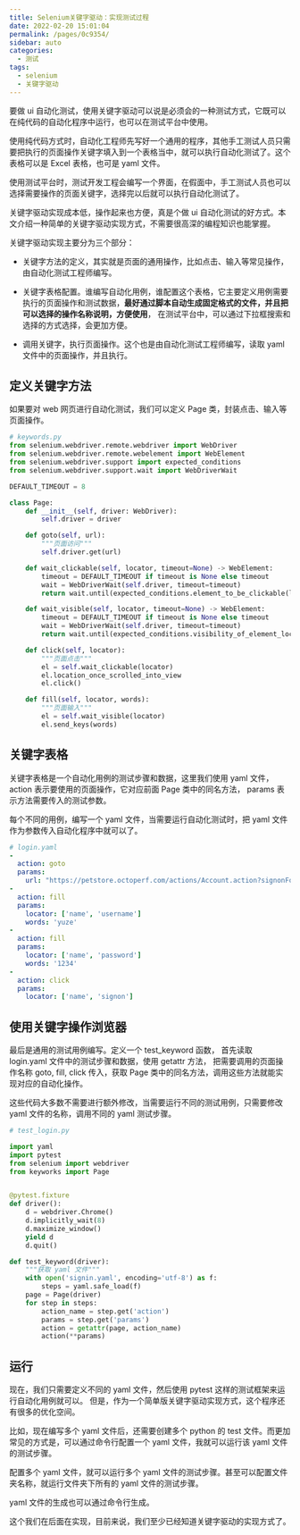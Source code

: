 ```yaml
---
title: Selenium关键字驱动：实现测试过程
date: 2022-02-20 15:01:04
permalink: /pages/0c9354/
sidebar: auto
categories:
  - 测试
tags:
  - selenium
  - 关键字驱动
---
```

要做 ui 自动化测试，使用关键字驱动可以说是必须会的一种测试方式，它既可以在纯代码的自动化程序中运行，也可以在测试平台中使用。



使用纯代码方式时，自动化工程师先写好一个通用的程序，其他手工测试人员只需要把执行的页面操作关键字填入到一个表格当中，就可以执行自动化测试了。这个表格可以是 Excel 表格，也可是 yaml 文件。



使用测试平台时，测试开发工程会编写一个界面，在假面中，手工测试人员也可以选择需要操作的页面关键字，选择完以后就可以执行自动化测试了。



关键字驱动实现成本低，操作起来也方便，真是个做 ui 自动化测试的好方式。本文介绍一种简单的关键字驱动实现方式，不需要很高深的编程知识也能掌握。



关键字驱动实现主要分为三个部分：



- 关键字方法的定义，其实就是页面的通用操作，比如点击、输入等常见操作，由自动化测试工程师编写。
- 关键字表格配置。谁编写自动化用例，谁配置这个表格，它主要定义用例需要执行的页面操作和测试数据，**最好通过脚本自动生成固定格式的文件，并且把可以选择的操作名称说明，方便使用**， 在测试平台中，可以通过下拉框搜索和选择的方式选择，会更加方便。

- 调用关键字，执行页面操作。这个也是由自动化测试工程师编写，读取 yaml 文件中的页面操作，并且执行。



## 定义关键字方法



如果要对 web 网页进行自动化测试，我们可以定义 Page 类，封装点击、输入等页面操作。



```python
# keywords.py
from selenium.webdriver.remote.webdriver import WebDriver
from selenium.webdriver.remote.webelement import WebElement
from selenium.webdriver.support import expected_conditions
from selenium.webdriver.support.wait import WebDriverWait

DEFAULT_TIMEOUT = 8

class Page:
    def __init__(self, driver: WebDriver):
        self.driver = driver

    def goto(self, url):
    	"""页面访问"""
        self.driver.get(url)

    def wait_clickable(self, locator, timeout=None) -> WebElement:
        timeout = DEFAULT_TIMEOUT if timeout is None else timeout
        wait = WebDriverWait(self.driver, timeout=timeout)
        return wait.until(expected_conditions.element_to_be_clickable(locator))

    def wait_visible(self, locator, timeout=None) -> WebElement:
        timeout = DEFAULT_TIMEOUT if timeout is None else timeout
        wait = WebDriverWait(self.driver, timeout=timeout)
        return wait.until(expected_conditions.visibility_of_element_located(locator))

    def click(self, locator):
    	"""页面点击"""
        el = self.wait_clickable(locator)
        el.location_once_scrolled_into_view
        el.click()

    def fill(self, locator, words):
        """页面输入"""
        el = self.wait_visible(locator)
        el.send_keys(words)
```



## 关键字表格



关键字表格是一个自动化用例的测试步骤和数据，这里我们使用 yaml 文件，action 表示要使用的页面操作，它对应前面 Page 类中的同名方法， params 表示方法需要传入的测试参数。



每个不同的用例，编写一个 yaml 文件，当需要运行自动化测试时，把 yaml 文件作为参数传入自动化程序中就可以了。



```yaml
# login.yaml
-
  action: goto
  params:
    url: "https://petstore.octoperf.com/actions/Account.action?signonForm="
-
  action: fill
  params:
    locator: ['name', 'username']
    words: 'yuze'
-
  action: fill
  params:
    locator: ['name', 'password']
    words: '1234'
-
  action: click
  params:
    locator: ['name', 'signon']
```



## 使用关键字操作浏览器



最后是通用的测试用例编写。定义一个  test_keyword 函数， 首先读取 login.yaml 文件中的测试步骤和数据，使用 getattr  方法， 把需要调用的页面操作名称 goto, fill, click 传入，获取 Page 类中的同名方法，调用这些方法就能实现对应的自动化操作。



这些代码大多数不需要进行额外修改，当需要运行不同的测试用例，只需要修改 yaml 文件的名称，调用不同的 yaml 测试步骤。



```python
# test_login.py

import yaml
import pytest
from selenium import webdriver
from keyworks import Page


@pytest.fixture
def driver():
    d = webdriver.Chrome()
    d.implicitly_wait(8)
    d.maximize_window()
    yield d
    d.quit()

def test_keyword(driver):
    """获取 yaml 文件"""
	with open('signin.yaml', encoding='utf-8') as f:
        steps = yaml.safe_load(f)
    page = Page(driver)
    for step in steps:
        action_name = step.get('action')
        params = step.get('params')
        action = getattr(page, action_name)
        action(**params)
```



## 运行



现在，我们只需要定义不同的 yaml 文件，然后使用 pytest 这样的测试框架来运行自动化用例就可以。 但是，作为一个简单版关键字驱动实现方式，这个程序还有很多的优化空间。



比如，现在编写多个 yaml 文件后，还需要创建多个 python 的 test 文件。而更加常见的方式是，可以通过命令行配置一个 yaml 文件，我就可以运行该 yaml 文件的测试步骤。



配置多个 yaml 文件，就可以运行多个 yaml 文件的测试步骤。甚至可以配置文件夹名称，就运行文件夹下所有的 yaml 文件的测试步骤。



yaml 文件的生成也可以通过命令行生成。



这个我们在后面在实现，目前来说，我们至少已经知道关键字驱动的实现方式了。